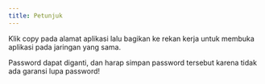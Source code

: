 ```yaml
---
title: Petunjuk
---
```


Klik copy pada alamat aplikasi lalu bagikan ke rekan kerja untuk membuka aplikasi pada jaringan yang sama.

Password dapat diganti, dan harap simpan password tersebut karena tidak ada garansi lupa password!